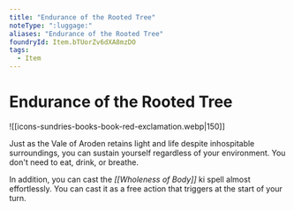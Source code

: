 ```yaml
---
title: "Endurance of the Rooted Tree"
noteType: ":luggage:"
aliases: "Endurance of the Rooted Tree"
foundryId: Item.bTUorZv6dXA8mzDO
tags:
  - Item
---
```


# Endurance of the Rooted Tree
![[icons-sundries-books-book-red-exclamation.webp|150]]

Just as the Vale of Aroden retains light and life despite inhospitable surroundings, you can sustain yourself regardless of your environment. You don't need to eat, drink, or breathe.

In addition, you can cast the _[[Wholeness of Body]]_ ki spell almost effortlessly. You can cast it as a free action that triggers at the start of your turn.
